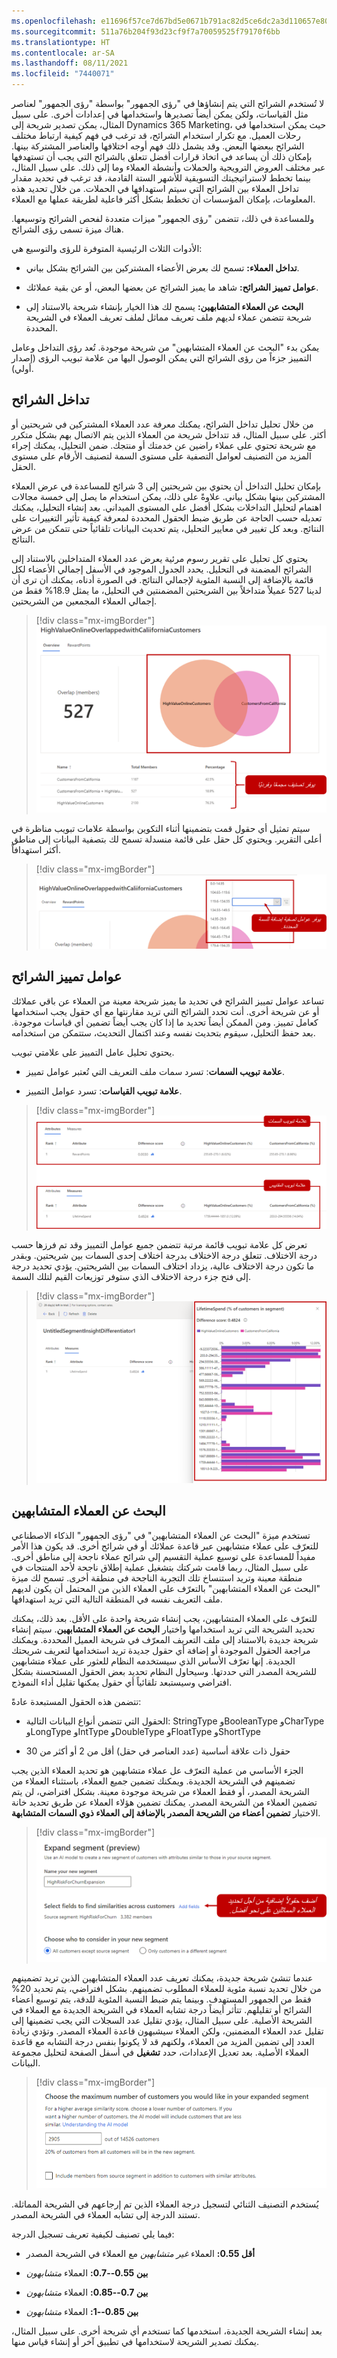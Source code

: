 ```yaml
---
ms.openlocfilehash: e11696f57ce7d67bd5e0671b791ac82d5ce6dc2a3d110657e8060a2ab59dc5bc
ms.sourcegitcommit: 511a76b204f93d23cf9f7a70059525f79170f6bb
ms.translationtype: HT
ms.contentlocale: ar-SA
ms.lasthandoff: 08/11/2021
ms.locfileid: "7440071"
---
```

لا تُستخدم الشرائح التي يتم إنشاؤها في "رؤى الجمهور" بواسطة "رؤى الجمهور" لعناصر مثل القياسات، ولكن يمكن أيضاً تصديرها واستخدامها في إعدادات أخرى. على سبيل المثال، يمكن تصدير شريحة إلى Dynamics 365 Marketing، حيث يمكن استخدامها في رحلات العميل. مع تكرار استخدام الشرائح، قد ترغب في فهم كيفية ارتباط مختلف الشرائح ببعضها البعض. وقد يشمل ذلك فهم أوجه اختلافها والعناصر المشتركة بينها. بإمكان ذلك أن يساعد في اتخاذ قرارات أفضل تتعلق بالشرائح التي يجب أن تستهدفها عبر مختلف العروض الترويجية والحملات وأنشطة العملاء وما إلى ذلك. على سبيل المثال، بينما تخطط لاستراتيجيتك التسويقية للأشهر الستة القادمة، قد ترغب في تحديد مقدار تداخل العملاء بين الشرائح التي سيتم استهدافها في الحملات. من خلال تحديد هذه المعلومات، بإمكان المؤسسات أن تخطط بشكل أكثر فاعلية لطريقة عملها مع العملاء.

وللمساعدة في ذلك، تتضمن "رؤى الجمهور" ميزات متعددة لفحص الشرائح وتوسيعها. هناك ميزة تسمى رؤى الشرائح.

الأدوات الثلاث الرئيسية المتوفرة للرؤى والتوسيع هي:

- **تداخل العملاء:** تسمح لك بعرض الأعضاء المشتركين بين الشرائح بشكل بياني.

- **عوامل تمييز الشرائح‬:** شاهد ما يميز الشرائح عن بعضها البعض، أو عن بقية عملائك.

- **البحث عن العملاء المتشابهين‬:** يسمح لك هذا الخيار بإنشاء شريحة بالاستناد إلى شريحة تتضمن عملاء لديهم ملف تعريف مماثل لملف تعريف العملاء في الشريحة المحددة.

يمكن بدء "البحث عن العملاء المتشابهين" من شريحة موجودة. تُعد رؤى التداخل وعامل التمييز جزءاً من رؤى الشرائح التي يمكن الوصول اليها من علامة تبويب الرؤى (إصدار أولي).

## <a name="segment-overlap"></a>تداخل الشرائح

من خلال تحليل تداخل الشرائح، يمكنك معرفة عدد العملاء المشتركين في شريحتين أو أكثر. على سبيل المثال، قد تتداخل شريحة من العملاء الذين يتم الاتصال بهم بشكل متكرر مع شريحة تحتوي على عملاء راضين عن خدمتك أو منتجك. ضمن التحليل، يمكنك إجراء المزيد من التصنيف لعوامل التصفية على مستوى السمة لتصنيف الأرقام على مستوى الحقل.

بإمكان تحليل التداخل أن يحتوي بين شريحتين إلى 3 شرائح للمساعدة في عرض العملاء المشتركين بينها بشكل بياني. علاوةً على ذلك، يمكن استخدام ما يصل إلى خمسة مجالات اهتمام لتحليل التداخلات بشكل أفضل على المستوى الميداني. بعد إنشاء التحليل، يمكنك تعديله حسب الحاجة عن طريق ضبط الحقول المحددة لمعرفة كيفية تأثير التغييرات على النتائج. وبعد كل تغيير في معايير التحليل، يتم تحديث البيانات تلقائياً حتى تتمكن من عرض النتائج.

يحتوي كل تحليل على تقرير رسوم مرئية يعرض عدد العملاء المتداخلين بالاستناد إلى الشرائح المضمنة في التحليل. يحدد الجدول الموجود في الأسفل إجمالي الأعضاء لكل قائمة بالإضافة إلى النسبة المئوية لإجمالي النتائج. في الصورة أدناه، يمكنك أن ترى أن لدينا 527 عميلاً متداخلاً بين الشريحتين المضمنتين في التحليل، ما يمثل 18.9% فقط من إجمالي العملاء المجمعين من الشريحتين.

> [!div class="mx-imgBorder"]
> [![لقطة شاشة لتقرير الرسوم المرئية مع عملاء متداخلين وجدول الأعضاء.](../media/wci-65-01.png)](../media/wci-65-01.png#lightbox)

سيتم تمثيل أي حقول قمت بتضمينها أثناء التكوين بواسطة علامات تبويب مناظرة في أعلى التقرير. ويحتوي كل حقل على قائمة منسدلة تسمح لك بتصفية البيانات إلى مناطق أكثر استهدافاً.

> [!div class="mx-imgBorder"]
> [![لقطة شاشة للقائمة المنسدلة لتصفية الحقول التي تسمح بإجراء المزيد من التصفية للسمات.](../media/wci-65-02.png)](../media/wci-65-02.png#lightbox)

## <a name="segment-differentiators"></a>عوامل تمييز الشرائح

تساعد عوامل تمييز الشرائح في تحديد ما يميز شريحة معينة من العملاء عن باقي عملائك أو عن شريحة أخرى. أنت تحدد الشرائح التي تريد مقارنتها مع أي حقول يجب استخدامها كعامل تمييز. ومن الممكن أيضاً تحديد ما إذا كان يجب أيضاً تضمين أي قياسات موجودة. بعد حفظ التحليل، سيقوم بتحديث نفسه وعند اكتمال التحديث، ستتمكن من استخدامه.

يحتوي تحليل عامل التمييز على علامتي تبويب.

- **علامة تبويب السمات**: تسرد سمات ملف التعريف التي تُعتبر عوامل تمييز.

- **علامة تبويب القياسات**: تسرد عوامل التمييز.

> [!div class="mx-imgBorder"]
> [![لقطة شاشة لعلامة تبويب "السمات" وعلامة تبويب "القياسات".](../media/wci-65-03.png)](../media/wci-65-03.png#lightbox)

تعرض كل علامة تبويب قائمة مرتبة تتضمن جميع عوامل التمييز وقد تم فرزها حسب درجة الاختلاف‬. تتعلق درجة الاختلاف بدرجة اختلاف إحدى السمات بين شريحتين. وبقدر ما تكون درجة الاختلاف عالية، يزداد اختلاف السمات بين الشريحتين. يؤدي تحديد درجة إلى فتح جزء درجة الاختلاف الذي ستوفر توزيعات القيم لتلك السمة.

> [!div class="mx-imgBorder"]
> [![لقطة شاشة لقائمة مرتبة تتضمن عوامل التمييز‬ وقد تم فرزها حسب الدرجة.](../media/wci-65-04.png)](../media/wci-65-04.png#lightbox)

## <a name="find-similar-customers"></a>البحث عن العملاء المتشابهين

تستخدم ميزة "البحث عن العملاء المتشابهين‬" في "رؤى الجمهور" الذكاء الاصطناعي للتعرّف على عملاء متشابهين عبر قاعدة عملائك أو في شرائح أخرى. قد يكون هذا الأمر مفيداً للمساعدة على توسيع عملية التقسيم إلى شرائح عملاء ناجحة إلى مناطق أخرى. على سبيل المثال، ربما قامت شركتك بتشغيل عملية إطلاق ناجحة لأحد المنتجات في منطقة معينة وتريد استنساخ تلك التجربة الناجحة في منطقة أخرى. تسمح لك ميزة "البحث عن العملاء المتشابهين‬" بالتعرّف على العملاء الذين من المحتمل أن يكون لديهم ملف التعريف نفسه في المنطقة التالية التي تريد استهدافها.

للتعرّف على العملاء المتشابهين، يجب إنشاء شريحة واحدة على الأقل. بعد ذلك، يمكنك تحديد الشريحة التي تريد استخدامها واختيار **البحث عن العملاء المتشابهين**. سيتم إنشاء شريحة جديدة بالاستناد إلى ملف التعريف المعرّف في شريحة العميل المحددة. ويمكنك مراجعة الحقول الموجودة أو إضافة أي حقول جديدة تريد استخدامها لتعريف شريحتك الجديدة. إنها تعرّف الأساس الذي سيستخدمه النظام للعثور على عملاء متشابهين للشريحة المصدر التي حددتها. وسيحاول النظام تحديد بعض الحقول المستحسنة بشكل افتراضي وسيستبعد تلقائياً أي حقول يمكنها تقليل أداء النموذج.

تتضمن هذه الحقول المستبعدة عادةً:

- الحقول التي تتضمن أنواع البيانات التالية: StringType وBooleanType وCharType وLongType وIntType وDoubleType وFloatType وShortType

- حقول ذات علاقة أساسية (عدد العناصر في حقل) أقل من 2 أو أكثر من 30

الجزء الأساسي من عملية التعرّف عل عملاء متشابهين هو تحديد العملاء الذين يجب تضمينهم في الشريحة الجديدة. ويمكنك تضمين جميع العملاء، باستثناء العملاء من الشريحة المصدر، أو فقط العملاء من شريحة موجودة معينة. بشكل افتراضي، لن يتم تضمين العملاء من الشريحة المصدر. يمكنك تضمين هؤلاء العملاء عن طريق تحديد خانة الاختيار **تضمين أعضاء من الشريحة المصدر بالإضافة إلى العملاء ذوي السمات المتشابهة**.

> [!div class="mx-imgBorder"]
> [![لقطة شاشة لنافذة توسيع الشريحة مع الارتباط "إضافة حقول".](../media/wci-65-05.png)](../media/wci-65-05.png#lightbox)

عندما تنشئ شريحة جديدة، يمكنك تعريف عدد العملاء المتشابهين الذين تريد تضمينهم من خلال تحديد نسبة مئوية للعملاء المطلوب تضمينهم. بشكل افتراضي، يتم تحديد 20% فقط من الجمهور المستهدف. وبينما يتم ضبط النسبة المئوية للدقة، يتم توسيع أعضاء الشرائح أو تقليلهم. تتأثر أيضاً درجة تشابه العملاء في الشريحة الجديدة مع العملاء في الشريحة الأصلية. على سبيل المثال، يؤدي تقليل عدد السجلات التي يجب تضمينها إلى تقليل عدد العملاء المضمنين، ولكن العملاء سيشبهون قاعدة العملاء المصدر. وتؤدي زيادة العدد إلى تضمين المزيد من العملاء، ولكنهم قد لا يكونوا بنفس درجة التشابه مع قاعدة العملاء الأصلية. بعد تعديل الإعدادات، حدد **تشغيل** في أسفل الصفحة لتحليل مجموعة البيانات.

> [!div class="mx-imgBorder"]
> [![لقطة شاشة للحد الأقصى لعدد العملاء في شاشة الشريحة الموسعة.](../media/wci-65-06.png)](../media/wci-65-06.png#lightbox)

يُستخدم التصنيف الثنائي لتسجيل درجة العملاء الذين تم إرجاعهم في الشريحة المماثلة. تستند الدرجة إلى تشابه العملاء في الشريحة المصدر.

فيما يلي تصنيف لكيفية تعريف تسجيل الدرجة:

- **أقل 0.55:** العملاء *غير متشابهين* مع العملاء في الشريحة المصدر

- **بين 0.55--0.7:** العملاء *متشابهون*

- **بين 0.7--0.85:** العملاء *متشابهون*

- **بين 0.85--1:** العملاء *متشابهون‏‎*

بعد إنشاء الشريحة الجديدة، استخدمها كما تستخدم أي شريحة أخرى. على سبيل المثال، يمكنك تصدير الشريحة لاستخدامها في تطبيق آخر أو إنشاء قياس منها.
